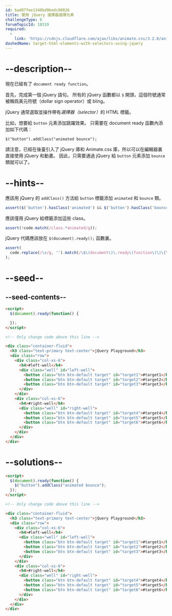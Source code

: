 ```yaml
---
id: bad87fee1348bd9bedc08826
title: 使用 jQuery 選擇器選擇元素
challengeType: 6
forumTopicId: 18319
required:
  - 
    link: 'https://cdnjs.cloudflare.com/ajax/libs/animate.css/3.2.0/animate.css'
dashedName: target-html-elements-with-selectors-using-jquery
---
```


# --description--

現在已經有了 `document ready function`。

首先，完成第一個 jQuery 語句。 所有的 jQuery 函數都以 `$` 開頭，這個符號通常被稱爲美元符號（dollar sign operator）或 bling。

jQuery 通常選取並操作帶有<dfn>選擇器（selector）</dfn>的 HTML 標籤。

比如，想要給 `button` 元素添加跳躍效果。 只需要在 document ready 函數內添加如下代碼：

`$("button").addClass("animated bounce");`

請注意，已經在後臺引入了 jQuery 庫和 Animate.css 庫，所以可以在編輯器裏直接使用 jQuery 和動畫。 因此，只需要通過 jQuery 給 `button` 元素添加 `bounce` 類就可以了。

# --hints--

應該用 jQuery 的 `addClass()` 方法給 `button` 標籤添加 `animated` 和 `bounce` 類。

```js
assert($('button').hasClass('animated') && $('button').hasClass('bounce'));
```

應該僅用 jQuery 給標籤添加這些 class。

```js
assert(!code.match(/class.*animated/g));
```

jQuery 代碼應該放在 `$(document).ready();` 函數裏。

```js
assert(
  code.replace(/\s/g, '').match(/\$\(document\)\.ready\(function\(\)\{\$/g)
);
```

# --seed--

## --seed-contents--

```html
<script>
  $(document).ready(function() {

  });
</script>

<!-- Only change code above this line -->

<div class="container-fluid">
  <h3 class="text-primary text-center">jQuery Playground</h3>
  <div class="row">
    <div class="col-xs-6">
      <h4>#left-well</h4>
      <div class="well" id="left-well">
        <button class="btn btn-default target" id="target1">#target1</button>
        <button class="btn btn-default target" id="target2">#target2</button>
        <button class="btn btn-default target" id="target3">#target3</button>
      </div>
    </div>
    <div class="col-xs-6">
      <h4>#right-well</h4>
      <div class="well" id="right-well">
        <button class="btn btn-default target" id="target4">#target4</button>
        <button class="btn btn-default target" id="target5">#target5</button>
        <button class="btn btn-default target" id="target6">#target6</button>
      </div>
    </div>
  </div>
</div>
```

# --solutions--

```html
<script>
  $(document).ready(function() {
    $("button").addClass("animated bounce");
  });
</script>

<!-- Only change code above this line -->

<div class="container-fluid">
  <h3 class="text-primary text-center">jQuery Playground</h3>
  <div class="row">
    <div class="col-xs-6">
      <h4>#left-well</h4>
      <div class="well" id="left-well">
        <button class="btn btn-default target" id="target1">#target1</button>
        <button class="btn btn-default target" id="target2">#target2</button>
        <button class="btn btn-default target" id="target3">#target3</button>
      </div>
    </div>
    <div class="col-xs-6">
      <h4>#right-well</h4>
      <div class="well" id="right-well">
        <button class="btn btn-default target" id="target4">#target4</button>
        <button class="btn btn-default target" id="target5">#target5</button>
        <button class="btn btn-default target" id="target6">#target6</button>
      </div>
    </div>
  </div>
</div>
```
